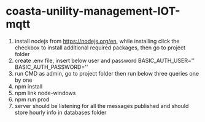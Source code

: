 # coasta-unility-management-IOT-mqtt

1) install nodejs from https://nodejs.org/en, while installing click the checkbox to install additional required packages, then go to project folder
2) create .env file, insert below user and password
    BASIC_AUTH_USER=''
    BASIC_AUTH_PASSWORD='' 
3) run CMD as admin, go to project folder then run below three queries one by one 
3) npm install
4) npm link node-windows
5) npm run prod
6) server should be listening for all the messages published and should store hourly info in databases folder


